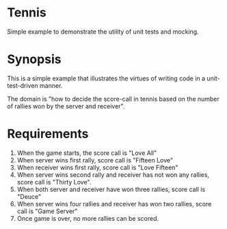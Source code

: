 Tennis
======

Simple example to demonstrate the utility of unit tests and mocking.

Synopsis
========

This is a simple example that illustrates the virtues of writing code in a unit-test-driven manner.

The domain is "how to decide the score-call in tennis based on the number of rallies won by the server and receiver".

Requirements
============

1. When the game starts, the score call is "Love All"
2. When server wins first rally, score call is "Fifteen Love"
3. When receiver wins first rally, score call is "Love Fifteen"
4. When server wins second rally and receiver has not won any rallies, score call is "Thirty Love".
5. When both server and receiver have won three rallies, score call is "Deuce"
6. When server wins four rallies and receiver has won two rallies, score call is "Game Server"
7. Once game is over, no more rallies can be scored.

